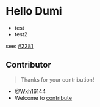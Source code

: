 # Hello Dumi

- test
- test2

see: [#2281](https://github.com/umijs/dumi/pull/2281)

## Contributor

> Thanks for your contribution!

- [@Wxh16144](https://github/Wxh16144)
- Welcome to [contribute](https://github.com/umijs/dumi/blob/master/CONTRIBUTING.md)
